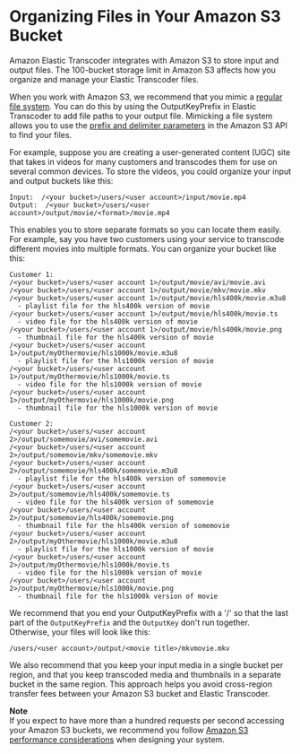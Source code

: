 # Organizing Files in Your Amazon S3 Bucket<a name="organize-s3"></a>

Amazon Elastic Transcoder integrates with Amazon S3 to store input and output files\. The 100\-bucket storage limit in Amazon S3 affects how you organize and manage your Elastic Transcoder files\.

When you work with Amazon S3, we recommend that you mimic a [regular file system](http://aws.amazon.com/articles/1109#08)\. You can do this by using the OutputKeyPrefix in Elastic Transcoder to add file paths to your output file\. Mimicking a file system allows you to use the [prefix and delimiter parameters](https://docs.aws.amazon.com/AmazonS3/latest/dev/ListingKeysHierarchy.html) in the Amazon S3 API to find your files\.

For example, suppose you are creating a user\-generated content \(UGC\) site that takes in videos for many customers and transcodes them for use on several common devices\. To store the videos, you could organize your input and output buckets like this:

```
Input:  /<your bucket>/users/<user account>/input/movie.mp4
Output:  /<your bucket>/users/<user account>/output/movie/<format>/movie.mp4
```

This enables you to store separate formats so you can locate them easily\. For example, say you have two customers using your service to transcode different movies into multiple formats\. You can organize your bucket like this:

```
Customer 1:
/<your bucket>/users/<user account 1>/output/movie/avi/movie.avi
/<your bucket>/users/<user account 1>/output/movie/mkv/movie.mkv
/<your bucket>/users/<user account 1>/output/movie/hls400k/movie.m3u8
  - playlist file for the hls400k version of movie
/<your bucket>/users/<user account 1>/output/movie/hls400k/movie.ts
  - video file for the hls400k version of movie
/<your bucket>/users/<user account 1>/output/movie/hls400k/movie.png 
  - thumbnail file for the hls400k version of movie
/<your bucket>/users/<user account 1>/output/myOthermovie/hls1000k/movie.m3u8
  - playlist file for the hls1000k version of movie
/<your bucket>/users/<user account 1>/output/myOthermovie/hls1000k/movie.ts
  - video file for the hls1000k version of movie
/<your bucket>/users/<user account 1>/output/myOthermovie/hls1000k/movie.png
  - thumbnail file for the hls1000k version of movie
```

```
Customer 2:
/<your bucket>/users/<user account 2>/output/somemovie/avi/somemovie.avi
/<your bucket>/users/<user account 2>/output/somemovie/mkv/somemovie.mkv
/<your bucket>/users/<user account 2>/output/somemovie/hls400k/somemovie.m3u8
  - playlist file for the hls400k version of somemovie
/<your bucket>/users/<user account 2>/output/somemovie/hls400k/somemovie.ts
  - video file for the hls400k version of somemovie
/<your bucket>/users/<user account 2>/output/somemovie/hls400k/somemovie.png
  - thumbnail file for the hls400k version of somemovie
/<your bucket>/users/<user account 2>/output/myOthermovie/hls1000k/movie.m3u8
  - playlist file for the hls1000k version of movie
/<your bucket>/users/<user account 2>/output/myOthermovie/hls1000k/movie.ts
  - video file for the hls1000k version of movie
/<your bucket>/users/<user account 2>/output/myOthermovie/hls1000k/movie.png
  - thumbnail file for the hls1000k version of movie
```

We recommend that you end your OutputKeyPrefix with a '/' so that the last part of the `OutputKeyPrefix` and the `OutputKey` don't run together\. Otherwise, your files will look like this:

```
/users/<user account>/output/<movie title>/mkvmovie.mkv
```

We also recommend that you keep your input media in a single bucket per region, and that you keep transcoded media and thumbnails in a separate bucket in the same region\. This approach helps you avoid cross\-region transfer fees between your Amazon S3 bucket and Elastic Transcoder\.

**Note**  
If you expect to have more than a hundred requests per second accessing your Amazon S3 buckets, we recommend you follow [Amazon S3 performance considerations](https://docs.aws.amazon.com/AmazonS3/latest/dev/request-rate-perf-considerations.html) when designing your system\.